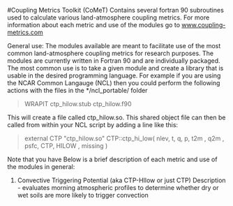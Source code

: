 #Coupling Metrics Toolkit (CoMeT)
Contains several fortran 90 subroutines used to calculate various land-atmosphere coupling metrics.
For more information about each metric and use of the modules go to www.coupling-metrics.com

General use:
The modules available are meant to facilitate use of the most common land-atmosphere coupling metrics for research purposes. The modules are currently written in Fortran 90 and are individually packaged.  The most common use is to take a given module and create a library that is usable in the desired programming language.  For example if you are using the NCAR Common Langauge (NCL) then you could perform the following actions with the files in the */ncl_portable/ folder

> WRAPIT ctp_hilow.stub ctp_hilow.f90

This will create a file called ctp_hilow.so.  This shared object file can then be called from within your NCL script by adding a line like this:

> external CTP "ctp_hilow.so"
> CTP::ctp_hi_low( nlev, t, q, p, t2m , q2m , psfc, CTP, HILOW , missing )

Note that you have 
Below is a brief description of each metric and use of the modules in general:
1) Convective Triggering Potential (aka CTP-HIlow or just CTP)
Description - evaluates morning atmospheric profiles to determine whether dry or wet soils are more likely to trigger convection

